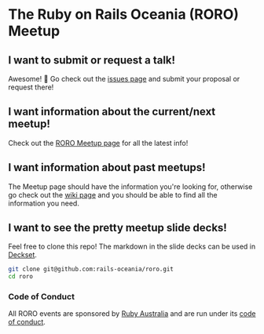 # The Ruby on Rails Oceania (RORO) Meetup

## I want to submit or request a talk!

Awesome! :tada: Go check out the [issues page][] and submit your proposal
or request there!

## I want information about the current/next meetup!

Check out the [RORO Meetup page][] for all the latest info!

## I want information about past meetups!

The Meetup page should have the information you're looking for, otherwise go
check out the [wiki page][] and you should be able to find all the
information you need.

## I want to see the pretty meetup slide decks!

Feel free to clone this repo! The markdown in the slide decks can be used in
[Deckset][].

```sh
git clone git@github.com:rails-oceania/roro.git
cd roro
```

### Code of Conduct

All RORO events are sponsored by [Ruby Australia][] and are run under its
[code of conduct][].

[code of conduct]: https://ruby.org.au/code-of-conduct
[Deckset]: https://www.decksetapp.com/
[RORO Meetup page]: https://www.meetup.com/Ruby-On-Rails-Oceania-Sydney/
[Ruby Australia]: http://ruby.org.au
[Ruby Australia logo]: https://www.dropbox.com/s/cxq6w0jx76jyc3x/ruby-au-logo.png?dl=0
[issues page]: https://github.com/rails-oceania/roro/issues
[wiki page]: https://github.com/rails-oceania/roro/wiki
